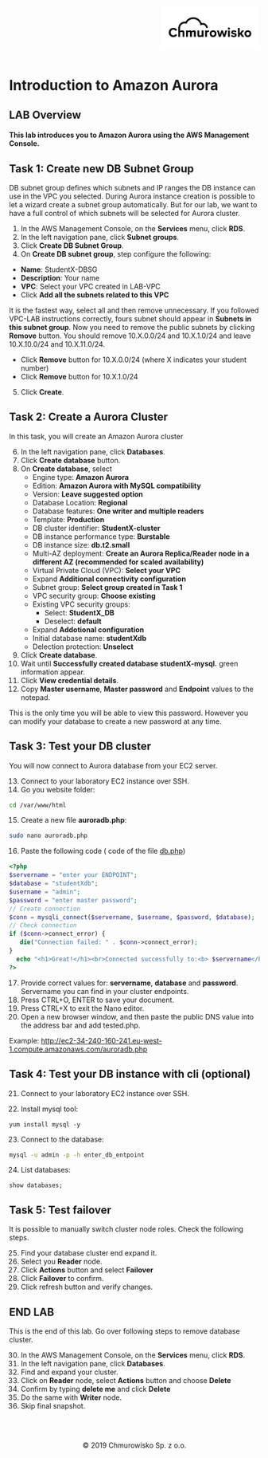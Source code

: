 <img src="../../img/logo.png" alt="Chmurowisko logo" width="200" align="right">
<br><br>
<br><br>
<br><br>

# Introduction to Amazon Aurora

## LAB Overview

#### This lab introduces you to Amazon Aurora using the AWS Management Console.

## Task 1: Create new DB Subnet Group
DB subnet group defines which subnets and IP ranges the DB instance can use in the VPC you selected. During Aurora instance creation is possible to let a wizard create a subnet group automatically. But for our lab, we want to have a full control of which subnets will be selected for Aurora cluster.

1. In the AWS Management Console, on the **Services** menu, click **RDS**.
2. In the left navigation pane, click **Subnet groups**.
3. Click **Create DB Subnet Group**.
4. On **Create DB subnet group**, step configure the following:

* **Name**: StudentX-DBSG
* **Description**: Your name
* **VPC**: Select your VPC created in LAB-VPC
* Click **Add all the subnets related to this VPC**

It is the fastest way, select all and then remove unnecessary. If you followed VPC-LAB instructions correctly,
fours subnet should appear in **Subnets in this subnet group**. Now you need to remove the public subnets
by clicking **Remove** button. You should remove 10.X.0.0/24 and 10.X.1.0/24 and leave 10.X.10.0/24 and
10.X.11.0/24.

* Click **Remove** button for 10.X.0.0/24 (where X indicates your student number)
* Click **Remove** button for 10.X.1.0/24

5. Click **Create**.

## Task 2: Create a Aurora Cluster

In this task, you will create an Amazon Aurora cluster

6. In the left navigation pane, click **Databases**.
7. Click **Create database** button.
8. On **Create database**, select
   * Engine type: **Amazon Aurora**
   * Edition: **Amazon Aurora with MySQL compatibility**
   * Version: **Leave suggested option**
   * Database Location: **Regional**
   * Database features: **One writer and multiple readers**
   * Template: **Production**
   * DB cluster identifier: **StudentX-cluster**
   * DB instance performance type: **Burstable**
   * DB instance size: **db.t2.small**
   * Multi-AZ deployment: **Create an Aurora Replica/Reader node in a different AZ (recommended for scaled availability)**
   * Virtual Private Cloud (VPC): **Select your VPC**
   * Expand **Additional connectivity configuration**
   * Subnet group: **Select group created in Task 1**
   * VPC security group: **Choose existing**
   * Existing VPC security groups: 
     * Select: **StudentX_DB**
     * Deselect: **default**
   * Expand **Addotional configuration**
   * Initial database name: **studentXdb**
   * Delection protection: **Unselect**
9. Click **Create database**.
10. Wait until **Successfully created database studentX-mysql.** green information appear.
11. Click **View credential details**.
12. Copy **Master username**, **Master password** and **Endpoint** values to the notepad.

This is the only time you will be able to view this password. However you can modify your database to create a new password at any time.

## Task 3: Test your DB cluster

You will now connect to Aurora database from your EC2 server. 

13. Connect to your  laboratory EC2 instance over SSH.
14. Go you website folder: 

```bash
cd /var/www/html
```

15. Create a new file **auroradb.php**:

```bash
sudo nano auroradb.php
```



16. Paste the following code ( code of the file [db.php](db.php))

```php
<?php
$servername = "enter your ENDPOINT";
$database = "studentXdb";
$username = "admin";
$password = "enter master password";
// Create connection
$conn = mysqli_connect($servername, $username, $password, $database);
// Check connection
if ($conn->connect_error) {
   die("Connection failed: " . $conn->connect_error);
}
  echo "<h1>Great!</h1><br>Connected successfully to:<b> $servername</b>";
?>
```

17. Provide correct values for: **servername**, **database** and **password**. Servername you can find in your cluster endpoints. 
18. Press CTRL+O, ENTER to save your document. 
19. Press CTRL+X to exit the Nano editor.
20. Open a new browser window, and then paste the public DNS value into the address bar and add tested.php.

Example: http://ec2-34-240-160-241.eu-west-1.compute.amazonaws.com/auroradb.php

## Task 4: Test your DB instance with cli (optional)

21. Connect to your  laboratory EC2 instance over SSH.

22. Install mysql tool:

 ```shell
 yum install mysql -y
 ```

23. Connect to the database:

```bash
mysql -u admin -p -h enter_db_entpoint
```

24. List databases:

```my
show databases;
```

## Task 5: Test failover

It is possible to manually switch cluster node roles. Check the following steps. 

25. Find your database cluster end expand it.
29. Select you **Reader** node.
30. Click **Actions** button and select **Failover**
31. Click **Failover** to confirm.
32. Click refresh button and verify changes. 

## END LAB

This is the end of this lab. Go over following steps to remove database cluster.

30. In the AWS Management Console, on the **Services** menu, click **RDS**.
34. In the left navigation pane, click **Databases**.
35. Find and expand your cluster.
36. Click on **Reader** node, select **Actions** button and choose **Delete**
37. Confirm by typing **delete me** and click **Delete**
38. Do the same with **Writer** node.
39. Skip final snapshot.

<br><br>

<center><p>&copy; 2019 Chmurowisko Sp. z o.o.<p></center>